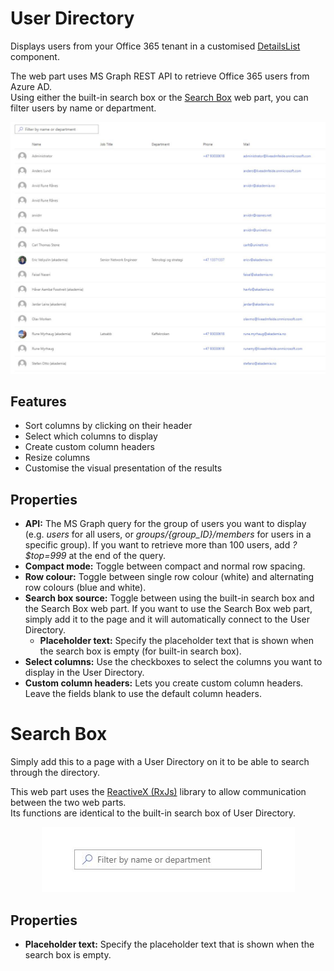 # User Directory

Displays users from your Office 365 tenant in a customised [DetailsList](https://developer.microsoft.com/en-us/fabric#/controls/web/detailslist) component.  

The web part uses MS Graph REST API to retrieve Office 365 users from Azure AD.  
Using either the built-in search box or the [Search Box](#search-box) web part, you can filter users by name or department.

<p align="center">
  <img src="img/user-directory.JPG" alt="User Directory demo" styles="max-width: 85%;"/>
</p>

## Features

- Sort columns by clicking on their header
- Select which columns to display
- Create custom column headers
- Resize columns
- Customise the visual presentation of the results

## Properties

- **API:** The MS Graph query for the group of users you want to display (e.g. *users* for all users, or *groups/{group_ID}/members* for users in a specific group). If you want to retrieve more than 100 users, add *?$top=999* at the end of the query.
- **Compact mode:** Toggle between compact and normal row spacing.
- **Row colour:** Toggle between single row colour (white) and alternating row colours (blue and white).
- **Search box source:** Toggle between using the built-in search box and the Search Box web part. If you want to use the Search Box web part, simply add it to the page and it will automatically connect to the User Directory.
  - **Placeholder text:** Specify the placeholder text that is shown when the search box is empty (for built-in search box).
- **Select columns:** Use the checkboxes to select the columns you want to display in the User Directory.
- **Custom column headers:** Lets you create custom column headers. Leave the fields blank to use the default column headers.


# Search Box

Simply add this to a page with a User Directory on it to be able to search through the directory.

This web part uses the [ReactiveX (RxJs)](http://reactivex.io/) library to allow communication between the two web parts.  
Its functions are identical to the built-in search box of User Directory.

<p align="center">
  <img src="img/search-box.JPG" alt="Search Box demo"/>
</p>

## Properties

- **Placeholder text:** Specify the placeholder text that is shown when the search box is empty.


